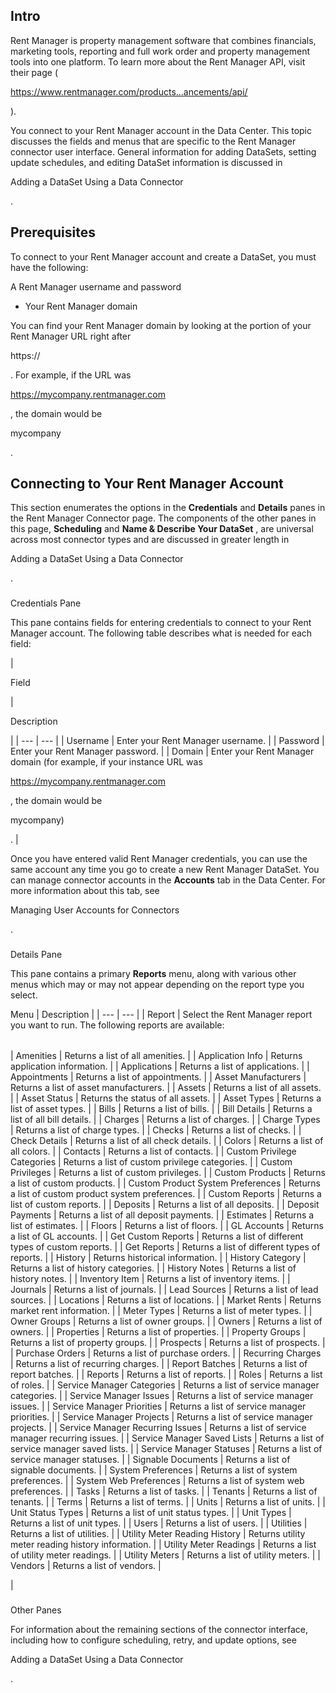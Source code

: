 

Intro
-------

Rent Manager is property management software that combines financials, marketing tools, reporting and full work order and property management tools into one platform. To learn more about the Rent Manager API, visit their page (

https://www.rentmanager.com/products...ancements/api/

).


 You connect to your Rent Manager account in the Data Center. This topic discusses the fields and menus that are specific to the Rent Manager connector user interface. General information for adding DataSets, setting update schedules, and editing DataSet information is discussed in

Adding a DataSet Using a Data Connector

.


 Prerequisites
---------------

To connect to your Rent Manager account and create a DataSet, you must have the following:

 A Rent Manager username and password
* Your Rent Manager domain

You can find your Rent Manager domain by looking at the portion of your Rent Manager URL right after

https://

. For example, if the URL was

https://mycompany.rentmanager.com

, the domain would be

mycompany

.


 Connecting to Your Rent Manager Account
-----------------------------------------


 This section enumerates the options in the
 **Credentials**
 and
 **Details**
 panes in the Rent Manager Connector page. The components of the other panes in this page,
 **Scheduling**
 and
 **Name & Describe Your DataSet**
 , are universal across most connector types and are discussed in greater length in

Adding a DataSet Using a Data Connector

.


###

Credentials Pane


 This pane contains fields for entering credentials to connect to your Rent Manager account. The following table describes what is needed for each field:


|

Field

|

Description

|
| --- | --- |
|
 Username
  |
 Enter your Rent Manager username.
  |
|
 Password
  |
 Enter your Rent Manager password.
  |
|
 Domain
  |
 Enter your Rent Manager domain (for example, if your instance URL was


 https://mycompany.rentmanager.com


 , the domain would be

mycompany)

.
  |


 Once you have entered valid Rent Manager credentials, you can use the same account any time you go to create a new Rent Manager DataSet. You can manage connector accounts in the
 **Accounts**
 tab in the Data Center. For more information about this tab, see

Managing User Accounts for Connectors

.


###
 Details Pane

This pane contains a primary
 **Reports**
 menu, along with various other menus which may or may not appear depending on the report type you select.


 Menu
  |
 Description
  |
| --- | --- |
|
 Report
  |
 Select the Rent Manager report you want to run. The following reports are available:


|  |  |
| --- | --- |
|
 Amenities
  |
 Returns a list of all amenities.
  |
|
 Application Info
  |
 Returns application information.
  |
|
 Applications
  |
 Returns a list of applications.
  |
|
 Appointments
  |
 Returns a list of appointments.
  |
|
 Asset Manufacturers
  |
 Returns a list of asset manufacturers.
  |
|
 Assets
  |
 Returns a list of all assets.
  |
|
 Asset Status
  |
 Returns the status of all assets.
  |
|
 Asset Types
  |
 Returns a list of asset types.
  |
|
 Bills
  |
 Returns a list of bills.
  |
|
 Bill Details
  |
 Returns a list of all bill details.
  |
|
 Charges
  |
 Returns a list of charges.
  |
|
 Charge Types
  |
 Returns a list of charge types.
  |
|
 Checks
  |
 Returns a list of checks.
  |
|
 Check Details
  |
 Returns a list of all check details.
  |
|
 Colors
  |
 Returns a list of all colors.
  |
|
 Contacts
  |
 Returns a list of contacts.
  |
|
 Custom Privilege Categories
  |
 Returns a list of custom privilege categories.
  |
|
 Custom Privileges
  |
 Returns a list of custom privileges.
  |
|
 Custom Products
  |
 Returns a list of custom products.
  |
|
 Custom Product System Preferences
  |
 Returns a list of custom product system preferences.
  |
|
 Custom Reports
  |
 Returns a list of custom reports.
  |
|
 Deposits
  |
 Returns a list of all deposits.
  |
|
 Deposit Payments
  |
 Returns a list of all deposit payments.
  |
|
 Estimates
  |
 Returns a list of estimates.
  |
|
 Floors
  |
 Returns a list of floors.
  |
|
 GL Accounts
  |
 Returns a list of GL accounts.
  |
|
 Get Custom Reports
  |
 Returns a list of different types of custom reports.
  |
|
 Get Reports
  |
 Returns a list of different types of reports.
  |
|
 History
  |
 Returns historical information.
  |
|
 History Category
  |
 Returns a list of history categories.
  |
|
 History Notes
  |
 Returns a list of history notes.
  |
|
 Inventory Item
  |
 Returns a list of inventory items.
  |
|
 Journals
  |
 Returns a list of journals.
  |
|
 Lead Sources
  |
 Returns a list of lead sources.
  |
|
 Locations
  |
 Returns a list of locations.
  |
|
 Market Rents
  |
 Returns market rent information.
  |
|
 Meter Types
  |
 Returns a list of meter types.
  |
|
 Owner Groups
  |
 Returns a list of owner groups.
  |
|
 Owners
  |
 Returns a list of owners.
  |
|
 Properties
  |
 Returns a list of properties.
  |
|
 Property Groups
  |
 Returns a list of property groups.
  |
|
 Prospects
  |
 Returns a list of prospects.
  |
|
 Purchase Orders
  |
 Returns a list of purchase orders.
  |
|
 Recurring Charges
  |
 Returns a list of recurring charges.
  |
|
 Report Batches
  |
 Returns a list of report batches.
  |
|
 Reports
  |
 Returns a list of reports.
  |
|
 Roles
  |
 Returns a list of roles.
  |
|
 Service Manager Categories
  |
 Returns a list of service manager categories.
  |
|
 Service Manager Issues
  |
 Returns a list of service manager issues.
  |
|
 Service Manager Priorities
  |
 Returns a list of service manager priorities.
  |
|
 Service Manager Projects
  |
 Returns a list of service manager projects.
  |
|
 Service Manager Recurring Issues
  |
 Returns a list of service manager recurring issues.
  |
|
 Service Manager Saved Lists
  |
 Returns a list of service manager saved lists.
  |
|
 Service Manager Statuses
  |
 Returns a list of service manager statuses.
  |
|
 Signable Documents
  |
 Returns a list of signable documents.
  |
|
 System Preferences
  |
 Returns a list of system preferences.
  |
|
 System Web Preferences
  |
 Returns a list of system web preferences.
  |
|
 Tasks
  |
 Returns a list of tasks.
  |
|
 Tenants
  |
 Returns a list of tenants.
  |
|
 Terms
  |
 Returns a list of terms.
  |
|
 Units
  |
 Returns a list of units.
  |
|
 Unit Status Types
  |
 Returns a list of unit status types.
  |
|
 Unit Types
  |
 Returns a list of unit types.
  |
|
 Users
  |
 Returns a list of users.
  |
|
 Utilities
  |
 Returns a list of utilities.
  |
|
 Utility Meter Reading History
  |
 Returns utility meter reading history information.
  |
|
 Utility Meter Readings
  |
 Returns a list of utility meter readings.
  |
|
 Utility Meters
  |
 Returns a list of utility meters.
  |
|
 Vendors
  |
 Returns a list of vendors.
  |

|


###
 Other Panes

For information about the remaining sections of the connector interface, including how to configure scheduling, retry, and update options, see

Adding a DataSet Using a Data Connector

.

